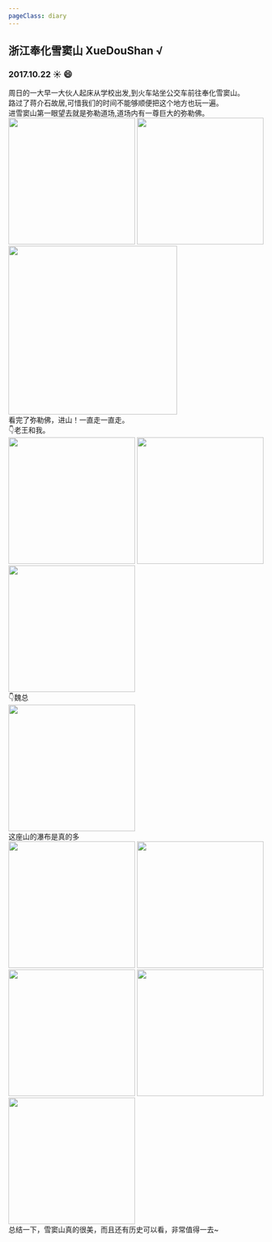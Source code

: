 ```yaml
---
pageClass: diary
---
```

## 浙江奉化雪窦山 XueDouShan √
<base-photowall value="journey/zjxds/" :number="28"/>

### 2017.10.22 ☀️ 😄
周日的一大早一大伙人起床从学校出发,到火车站坐公交车前往奉化雪窦山。 <br>
路过了蒋介石故居,可惜我们的时间不能够顺便把这个地方也玩一遍。 <br>
进雪窦山第一眼望去就是弥勒道场,道场内有一尊巨大的弥勒佛。<br>
<img src="http://cdn.chenyingshuang.cn/journey/zjxds/22.jpg?imageMogr2/auto-orient" height="250"/>
<img src="http://cdn.chenyingshuang.cn/journey/zjxds/21.jpg?imageMogr2/auto-orient" height="250"/>
<img src="http://cdn.chenyingshuang.cn/journey/zjxds/23.jpg?imageMogr2/auto-orient" width="333"/><br>
看完了弥勒佛，进山！一直走一直走。<br>
👇老王和我。<br>
<img src="http://cdn.chenyingshuang.cn/journey/zjxds/16.jpg?imageMogr2/auto-orient" height="250"/>
<img src="http://cdn.chenyingshuang.cn/journey/zjxds/26.jpg?imageMogr2/auto-orient" height="250"/>
<img src="http://cdn.chenyingshuang.cn/journey/zjxds/18.jpg?imageMogr2/auto-orient" height="250"/><br>
👇魏总<br>
<img src="http://cdn.chenyingshuang.cn/journey/zjxds/5.jpg?imageMogr2/auto-orient" height="250"/><br>
这座山的瀑布是真的多<br>
<img src="http://cdn.chenyingshuang.cn/journey/zjxds/3.jpg?imageMogr2/auto-orient" height="250"/>
<img src="http://cdn.chenyingshuang.cn/journey/zjxds/4.jpg?imageMogr2/auto-orient" height="250"/>
<img src="http://cdn.chenyingshuang.cn/journey/zjxds/11.jpg?imageMogr2/auto-orient" height="250"/>
<img src="http://cdn.chenyingshuang.cn/journey/zjxds/17.jpg?imageMogr2/auto-orient" height="250"/>
<img src="http://cdn.chenyingshuang.cn/journey/zjxds/27.jpg?imageMogr2/auto-orient" height="250"/><br>
总结一下，雪窦山真的很美，而且还有历史可以看，非常值得一去~